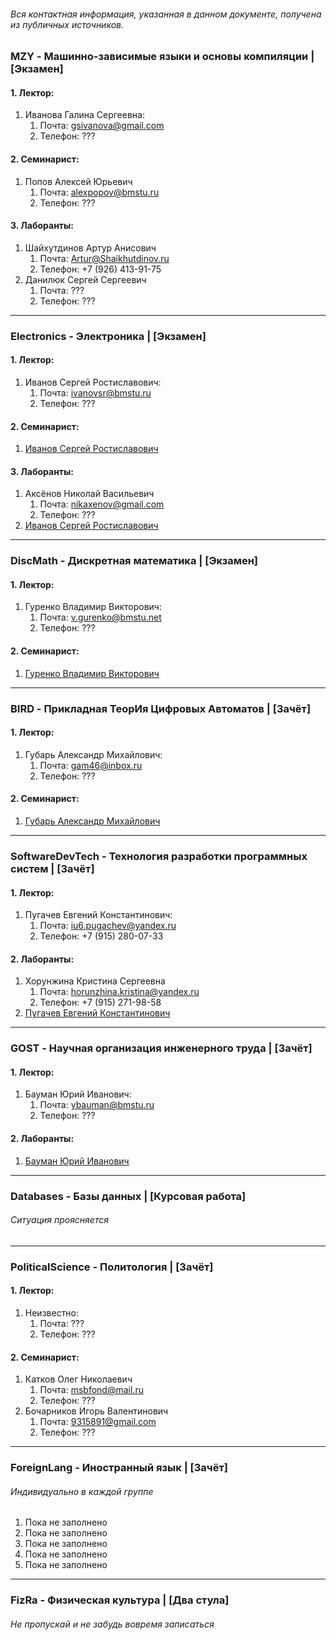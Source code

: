 ###### Вся контактная информация, указанная в данном документе, получена из публичных источников.
### MZY - Машинно-зависимые языки и основы компиляции | [Экзамен]
#### 1. Лектор:
   1. Иванова Галина Сергеевна:
      1. Почта: gsivanova@gmail.com
      2. Телефон: ???

#### 2. Семинарист:
   1. Попов Алексей Юрьевич
      1. Почта: alexpopov@bmstu.ru
      2. Телефон: ???

#### 3. Лаборанты:
   1. Шайхутдинов Артур Анисович
      1. Почта: Artur@Shaikhutdinov.ru
      2. Телефон: +7 (926) 413-91-75
   2. Данилюк Сергей Сергеевич
      1. Почта: ???
      2. Телефон: ???

---
### Electronics - Электроника | [Экзамен]
#### 1. Лектор:
   1. Иванов Сергей Ростиславович:
      1. Почта: ivanovsr@bmstu.ru
      2. Телефон: ???

#### 2. Семинарист:
   1. [Иванов Сергей Ростиславович](#1-Лектор-1)

#### 3. Лаборанты:
   1. Аксёнов Николай Васильевич
      1. Почта: nikaxenov@gmail.com
      2. Телефон: ???
   2. [Иванов Сергей Ростиславович](#1-Лектор-1)

---
### DiscMath - Дискретная математика | [Экзамен]
#### 1. Лектор:
   1. Гуренко Владимир Викторович:
      1. Почта: v.gurenko@bmstu.net
      2. Телефон: ???

#### 2. Семинарист:
   1. [Гуренко Владимир Викторович](#1-Лектор-2)

---
### BIRD - Прикладная ТеорИя Цифровых Автоматов | [Зачёт]
#### 1. Лектор:
   1. Губарь Александр Михайлович:
      1. Почта: gam46@inbox.ru
      2. Телефон: ???

#### 2. Семинарист:
   1. [Губарь Александр Михайлович](#1-Лектор-3)

---
### SoftwareDevTech - Технология разработки программных систем | [Зачёт]
#### 1. Лектор:
   1. Пугачев Евгений Константинович:
      1. Почта: iu6.pugachev@yandex.ru
      2. Телефон: +7 (915) 280-07-33

#### 2. Лаборанты:
   1. Хорунжина Кристина Сергеевна
      1. Почта: horunzhina.kristina@yandex.ru
      2. Телефон: +7 (915) 271-98-58
   2. [Пугачев Евгений Константинович](#1-Лектор-4)

---
### GOST - Научная организация инженерного труда | [Зачёт]
#### 1. Лектор:
   1. Бауман Юрий Иванович:
      1. Почта: ybauman@bmstu.ru 
      2. Телефон: ???

#### 2. Лаборанты:
   1. [Бауман Юрий Иванович](#1-Лектор-5)
---
### Databases - Базы данных | [Курсовая работа]
###### Ситуация проясняется

---
### PoliticalScience - Политология | [Зачёт]
#### 1. Лектор:
   1. Неизвестно:
      1. Почта: ???
      2. Телефон: ???

#### 2. Семинарист:
   1. Катков Олег Николаевич
      1. Почта: msbfond@mail.ru
      2. Телефон: ???
   2. Бочарников Игорь Валентинович
      1. Почта: 9315891@gmail.com
      2. Телефон: ???

---
### ForeignLang - Иностранный язык | [Зачёт]
###### Индивидуально в каждой группе

1. Пока не заполнено
2. Пока не заполнено
3. Пока не заполнено
4. Пока не заполнено
5. Пока не заполнено

---
### FizRa - Физическая культура | [Два стула]
###### Не пропускай и не забудь вовремя записаться
